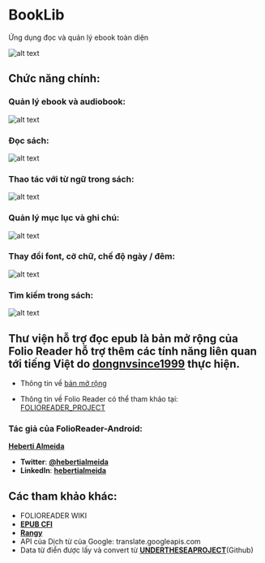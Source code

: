 # BookLib
 Ứng dụng đọc và quản lý ebook toàn diện
 
 ![alt text](https://raw.githubusercontent.com/dongnvsince1999/FolioReader-Android/master/folioreader/iconlogo.png)
 
## Chức năng chính:
 
### Quản lý ebook và audiobook:

![alt text](https://raw.githubusercontent.com/dongnvsince1999/FolioReader-Android/master/folioreader/main.png)

### Đọc sách:

![alt text](https://raw.githubusercontent.com/dongnvsince1999/FolioReader-Android/master/folioreader/readbook.png)

### Thao tác với từ ngữ trong sách:

![alt text](https://raw.githubusercontent.com/dongnvsince1999/FolioReader-Android/master/folioreader/show.png)

### Quản lý mục lục và ghi chú:

![alt text](https://raw.githubusercontent.com/dongnvsince1999/FolioReader-Android/master/folioreader/contenthighlight.png)

### Thay đổi font, cỡ chữ, chế độ ngày / đêm:

![alt text](https://raw.githubusercontent.com/dongnvsince1999/FolioReader-Android/master/folioreader/nightmode.png)

### Tìm kiếm trong sách:

![alt text](https://raw.githubusercontent.com/dongnvsince1999/FolioReader-Android/master/folioreader/search.png)


## Thư viện hỗ trợ đọc epub là bản mở rộng của Folio Reader hỗ trợ thêm các tính năng liên quan tới tiếng Việt do [**dongnvsince1999**](https://github.com/dongnvsince1999/) thực hiện.

- Thông tin về [bản mở rộng](https://github.com/dongnvsince1999/FolioReader-Android)

- Thông tin về Folio Reader có thể tham khảo tại: [FOLIOREADER_PROJECT](https://github.com/FolioReader/FolioReader-Android)

### Tác giả của FolioReader-Android:
[**Heberti Almeida**](https://github.com/hebertialmeida)

- **Twitter**: [**@hebertialmeida**](https://twitter.com/hebertialmeida)
- **LinkedIn**: [**hebertialmeida**](http://linkedin.com/in/hebertialmeida)

## Các tham khảo khác:
 - FOLIOREADER WIKI
 - [**EPUB CFI**](http://idpf.org/epub/linking/cfi/epub-cfi.html)
 - [**Rangy**](https://github.com/timdown/rangy)
 - API của Dịch từ của Google: translate.googleapis.com
 - Data từ điển được lấy và convert từ [**UNDERTHESEAPROJECT**](https://github.com/undertheseanlp/underthesea)(Github)
 
 
 
 
 
 
 
 
 
 

